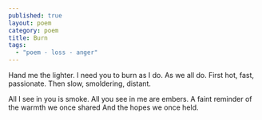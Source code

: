 ```yaml
---
published: true
layout: poem
category: poem
title: Burn
tags: 
  - "poem - loss - anger"
---
```



Hand me the lighter.
I need you to burn
as I do.
As we all do.
First hot, fast, passionate.
Then slow, smoldering, distant.

All I see in you is smoke.
All you see in me are embers.
A faint reminder of the warmth we once shared
And the hopes we once held.
